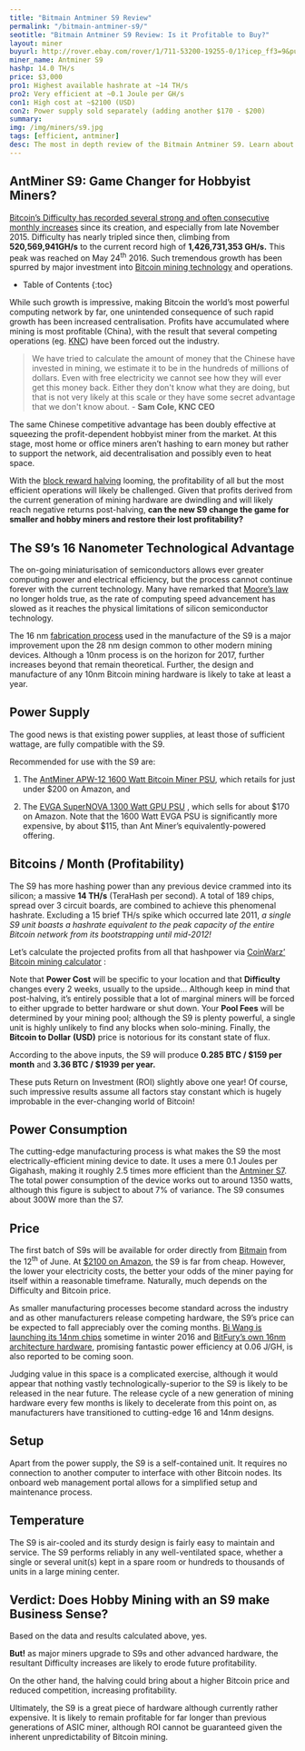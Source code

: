 ```yaml
---
title: "Bitmain Antminer S9 Review"
permalink: "/bitmain-antminer-s9/"
seotitle: "Bitmain Antminer S9 Review: Is it Profitable to Buy?"
layout: miner
buyurl: http://rover.ebay.com/rover/1/711-53200-19255-0/1?icep_ff3=9&pub=5574973039&toolid=10001&campid=5337910375&customid=&icep_uq=antminer+s9&icep_sellerId=&icep_ex_kw=&icep_sortBy=12&icep_catId=&icep_minPrice=&icep_maxPrice=&ipn=psmain&icep_vectorid=229466&kwid=902099&mtid=824&kw=lg
miner_name: Antminer S9
hashp: 14.0 TH/s
price: $3,000
pro1: Highest available hashrate at ~14 TH/s
pro2: Very efficient at ~0.1 Joule per GH/s
con1: High cost at ~$2100 (USD)
con2: Power supply sold separately (adding another $170 - $200)
summary: 
img: /img/miners/s9.jpg
tags: [efficient, antminer]
desc: The most in depth review of the Bitmain Antminer S9. Learn about its pros, cons, profitability, and more! 
---
```

## AntMiner S9: Game Changer for Hobbyist Miners?

[Bitcoin’s Difficulty has recorded several strong and often consecutive monthly increases](/mining-profitability/) since its creation, and especially from late November 2015. Difficulty has nearly tripled since then, climbing from **520,569,941GH/s** to the current record high of **1,426,731,353 GH/s.** This peak was reached on May 24<sup>th</sup> 2016\. Such tremendous growth has been spurred by major investment into [Bitcoin mining technology](/mining-hardware/) and operations.

* Table of Contents
{:toc}

While such growth is impressive, making Bitcoin the world’s most powerful computing network by far, one unintended consequence of such rapid growth has been increased centralisation. Profits have accumulated where mining is most profitable (China), with the result that several competing operations (eg. [KNC](http://swedishstartupspace.com/2016/05/27/knc-miner-declares-bankruptcy-chinese-competition-too-tough/)) have been forced out the industry.

> We have tried to calculate the amount of money that the Chinese have invested in mining, we estimate it to be in the hundreds of millions of dollars. Even with free electricity we cannot see how they will ever get this money back. Either they don't know what they are doing, but that is not very likely at this scale or they have some secret advantage that we don't know about. - **Sam Cole, KNC CEO**

The same Chinese competitive advantage has been doubly effective at squeezing the profit-dependent hobbyist miner from the market. At this stage, most home or office miners aren’t hashing to earn money but rather to support the network, aid decentralisation and possibly even to heat space.

With the [block reward halving](https://bitcoinmagazine.com/articles/block-reward-halving-a-guide-1354053560) looming, the profitability of all but the most efficient operations will likely be challenged. Given that profits derived from the current generation of mining hardware are dwindling and will likely reach negative returns post-halving, **can the new S9 change the game for smaller and hobby miners and restore their lost profitability?**

## The S9’s 16 Nanometer Technological Advantage

The on-going miniaturisation of semiconductors allows ever greater computing power and electrical efficiency, but the process cannot continue forever with the current technology. Many have remarked that [Moore’s law](https://en.wikipedia.org/wiki/Moore's_law) no longer holds true, as the rate of computing speed advancement has slowed as it reaches the physical limitations of silicon semiconductor technology.

The 16 nm [fabrication process](https://en.wikipedia.org/wiki/Semiconductor_device_fabrication) used in the manufacture of the S9 is a major improvement upon the 28 nm design common to other modern mining devices. Although a 10nm process is on the horizon for 2017, further increases beyond that remain theoretical. Further, the design and manufacture of any 10nm Bitcoin mining hardware is likely to take at least a year.

## Power Supply

The good news is that existing power supplies, at least those of sufficient wattage, are fully compatible with the S9.

Recommended for use with the S9 are:

1. The [AntMiner APW-12 1600 Watt Bitcoin Miner PSU](http://rover.ebay.com/rover/1/711-53200-19255-0/1?icep_ff3=9&pub=5574973039&toolid=10001&campid=5337910375&customid=&icep_uq=AntMiner+APW-12+1600&icep_sellerId=&icep_ex_kw=&icep_sortBy=12&icep_catId=&icep_minPrice=&icep_maxPrice=&ipn=psmain&icep_vectorid=229466&kwid=902099&mtid=824&kw=lg), which retails for just under $200 on Amazon, and

2. The [EVGA SuperNOVA 1300 Watt GPU PSU](http://www.amazon.com/EVGA-SuperNOVA-Crossfire-Warranty-120-G2-1300-XR/dp/B00COIZTZM/ref=sr_1_1?ie=UTF8&qid=1465032034&sr=8-1&keywords=EVGA+SuperNOVA+1300+G2) , which sells for about $170 on Amazon. Note that the 1600 Watt EVGA PSU is significantly more expensive, by about $115, than Ant Miner’s equivalently-powered offering.

## Bitcoins / Month (Profitability)

The S9 has more hashing power than any previous device crammed into its silicon; a massive **14 TH/s** (TeraHash per second). A total of 189 chips, spread over 3 circuit boards, are combined to achieve this phenomenal hashrate. Excluding a 15 brief TH/s spike which occurred late 2011, _a single S9 unit boasts a hashrate equivalent to the peak capacity of the entire Bitcoin network from its bootstrapping until mid-2012!_

Let’s calculate the projected profits from all that hashpower via [CoinWarz’ Bitcoin mining calculator](http://www.coinwarz.com/calculators/bitcoin-mining-calculator/?h=14000.00&p=1350.00&pc=0.25&pf=0.20&d=199312067531.24300000&r=12.50000000&er=577.18000000&hc=2100.00) :

Note that **Power Cost** will be specific to your location and that **Difficulty** changes every 2 weeks, usually to the upside… Although keep in mind that post-halving, it’s entirely possible that a lot of marginal miners will be forced to either upgrade to better hardware or shut down. Your **Pool Fees** will be determined by your mining pool; although the S9 is plenty powerful, a single unit is highly unlikely to find any blocks when solo-mining. Finally, the **Bitcoin to Dollar** **(USD)** price is notorious for its constant state of flux.

According to the above inputs, the S9 will produce **0.285 BTC / $159 per month** and **3.36 BTC / $1939 per year.**

These puts Return on Investment (ROI) slightly above one year! Of course, such impressive results assume all factors stay constant which is hugely improbable in the ever-changing world of Bitcoin!

## Power Consumption

The cutting-edge manufacturing process is what makes the S9 the most electrically-efficient mining device to date. It uses a mere 0.1 Joules per Gigahash, making it roughly 2.5 times more efficient than the [Antminer S7](/bitmain-antminer-s7/). The total power consumption of the device works out to around 1350 watts, although this figure is subject to about 7% of variance. The S9 consumes about 300W more than the S7.

## Price

The first batch of S9s will be available for order directly from [Bitmain](https://enshop.bitmain.com/product.htm) from the 12<sup>th</sup> of June. At [$2100 on Amazon](http://rover.ebay.com/rover/1/711-53200-19255-0/1?icep_ff3=9&pub=5574973039&toolid=10001&campid=5337910375&customid=&icep_uq=antminer+s9&icep_sellerId=&icep_ex_kw=&icep_sortBy=12&icep_catId=&icep_minPrice=&icep_maxPrice=&ipn=psmain&icep_vectorid=229466&kwid=902099&mtid=824&kw=lg), the S9 is far from cheap. However, the lower your electricity costs, the better your odds of the miner paying for itself within a reasonable timeframe. Naturally, much depends on the Difficulty and Bitcoin price.

As smaller manufacturing processes become standard across the industry and as other manufacturers release competing hardware, the S9’s price can be expected to fall appreciably over the coming months. [Bi Wang is launching its 14nm chips](https://bitcoinmagazine.com/articles/bw-to-launch-nm-chip-and-miner-for-general-population-1445278227) sometime in winter 2016 and [BitFury’s own 16nm architecture hardware](https://btcmanager.com/news/business/bitfury-announces-16nm-chip-now-in-production/), promising fantastic power efficiency at 0.06 J/GH, is also reported to be coming soon.

Judging value in this space is a complicated exercise, although it would appear that nothing vastly technologically-superior to the S9 is likely to be released in the near future. The release cycle of a new generation of mining hardware every few months is likely to decelerate from this point on, as manufacturers have transitioned to cutting-edge 16 and 14nm designs.

## Setup

Apart from the power supply, the S9 is a self-contained unit. It requires no connection to another computer to interface with other Bitcoin nodes. Its onboard web management portal allows for a simplified setup and maintenance process.

## Temperature

The S9 is air-cooled and its sturdy design is fairly easy to maintain and service. The S9 performs reliably in any well-ventilated space, whether a single or several unit(s) kept in a spare room or hundreds to thousands of units in a large mining center.

## Verdict: Does Hobby Mining with an S9 make Business Sense?

Based on the data and results calculated above, yes.

**But!** as major miners upgrade to S9s and other advanced hardware, the resultant Difficulty increases are likely to erode future profitability.

On the other hand, the halving could bring about a higher Bitcoin price and reduced competition, increasing profitability.

Ultimately, the S9 is a great piece of hardware although currently rather expensive. It is likely to remain profitable for far longer than previous generations of ASIC miner, although ROI cannot be guaranteed given the inherent unpredictability of Bitcoin mining.
